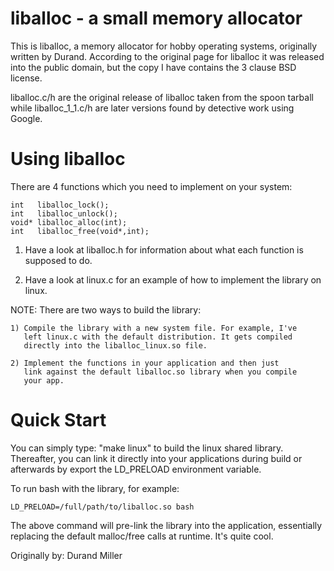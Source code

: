 # liballoc - a small memory allocator

This is liballoc, a memory allocator for hobby operating systems, originally
written by Durand. According to the original page for liballoc it was released
into the public domain, but the copy I have contains the 3 clause BSD license.

liballoc.c/h are the original release of liballoc taken from the spoon tarball
while liballoc_1_1.c/h are later versions found by detective work using Google.

# Using liballoc

There are 4 functions which you need to implement on your system:

    int   liballoc_lock();
    int   liballoc_unlock();
    void* liballoc_alloc(int);
    int   liballoc_free(void*,int);

1. Have a look at liballoc.h for information about what each function is
   supposed to do.

2. Have a look at linux.c for an example of how to implement the library
   on linux.

NOTE: There are two ways to build the library:

    1) Compile the library with a new system file. For example, I've
       left linux.c with the default distribution. It gets compiled
       directly into the liballoc_linux.so file.

    2) Implement the functions in your application and then just
       link against the default liballoc.so library when you compile
       your app.

# Quick Start

You can simply type: "make linux" to build the linux shared
library. Thereafter, you can link it directly into your applications
during build or afterwards by export the LD_PRELOAD environment
variable.

To run bash with the library, for example:

    LD_PRELOAD=/full/path/to/liballoc.so bash

The above command will pre-link the library into the application,
essentially replacing the default malloc/free calls at runtime. It's
quite cool.

Originally by:
Durand Miller

